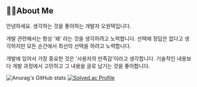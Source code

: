 👨‍💻About Me
---
안녕하세요. 생각하는 것을 좋아하는 개발자 오원택입니다.

개발 관련해서는 항상 '왜' 라는 것을 생각하려고 노력합니다. 선택에 정답은 없다고 생각하지만 모든 순간에서 최선의 선택을 하려고 노력합니다.

개발에 있어서 가장 중요한 것은 '사용자의 만족감'이라고 생각합니다. 기술적인 내용보다 개발 과정에서 고민하고 그 내용을 글로 남기는 것을 좋아합니다.


![Anurag's GitHub stats](https://github-readme-stats.vercel.app/api?username=51taek&show_icons=true&theme=radical)
[![Solved.ac Profile](http://mazassumnida.wtf/api/v2/generate_badge?boj=owt0511)](https://solved.ac/owt0511/)
